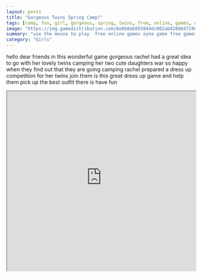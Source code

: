 ```yaml
---
layout: posts
title: "Gorgeous Twins Spring Camp!"
tags: [camp, fun, girl, gorgeous, spring, twins, free, online, games, oyna, game, free, games, play, play, games]
image: "https://img.gamedistribution.com/6e0b8ab055844dc082ab42886471901d.jpg"
summary: "use the mouse to play  free online games oyna game free games play play games"
category: "Girls"
---
```


hello dear friends in this wonderful game gorgeous rachel had a great idea to go with her lovely twins camping her two cute daughters war so happy when they find out that they are going camping rachel prepared a dress up competition for her twins join them is this great dress up game and help them pick up the best outfit there is have fun

<iframe width="100%" height="480px;" src="https://html5.gamedistribution.com/6e0b8ab055844dc082ab42886471901d/"></iframe>